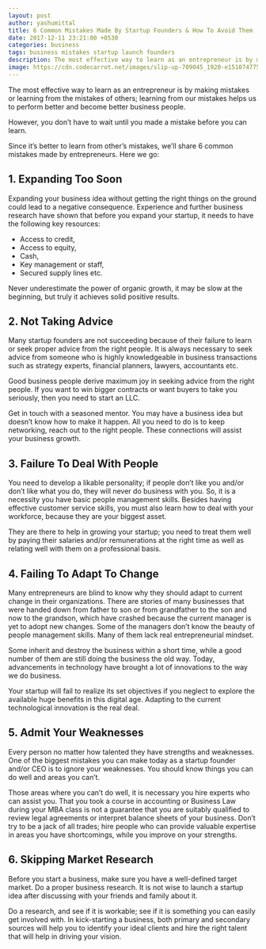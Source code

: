 ```yaml
---
layout: post
author: yashumittal
title: 6 Common Mistakes Made By Startup Founders & How To Avoid Them
date: 2017-12-11 23:21:00 +0530
categories: business
tags: business mistakes startup launch founders
description: The most effective way to learn as an entrepreneur is by making mistakes or learning from the mistakes of others. Let's look at the most common mistakes.
image: https://cdn.codecarrot.net/images/slip-up-709045_1920-e1510747758341.jpg
---
```


The most effective way to learn as an entrepreneur is by making mistakes or learning from the mistakes of others; learning from our mistakes helps us to perform better and become better business people.

However, you don’t have to wait until you made a mistake before you can learn.

Since it’s better to learn from other’s mistakes, we’ll share 6 common mistakes made by entrepreneurs. Here we go:

## 1. Expanding Too Soon

Expanding your business idea without getting the right things on the ground could lead to a negative consequence. Experience and further business research have shown that before you expand your startup, it needs to have the following key resources:

* Access to credit,
* Access to equity,
* Cash,
* Key management or staff,
* Secured supply lines etc.

Never underestimate the power of organic growth, it may be slow at the beginning, but truly it achieves solid positive results.

## 2. Not Taking Advice

Many startup founders are not succeeding because of their failure to learn or seek proper advice from the right people. It is always necessary to seek advice from someone who is highly knowledgeable in business transactions such as strategy experts, financial planners, lawyers, accountants etc.

Good business people derive maximum joy in seeking advice from the right people. If you want to win bigger contracts or want buyers to take you seriously, then you need to start an LLC.

Get in touch with a seasoned mentor. You may have a business idea but doesn’t know how to make it happen. All you need to do is to keep networking, reach out to the right people. These connections will assist your business growth.

## 3. Failure To Deal With People

You need to develop a likable personality; if people don’t like you and/or don’t like what you do, they will never do business with you. So, it is a necessity you have basic people management skills. Besides having effective customer service skills, you must also learn how to deal with your workforce, because they are your biggest asset.

They are there to help in growing your startup; you need to treat them well by paying their salaries and/or remunerations at the right time as well as relating well with them on a professional basis.

## 4. Failing To Adapt To Change

Many entrepreneurs are blind to know why they should adapt to current change in their organizations. There are stories of many businesses that were handed down from father to son or from grandfather to the son and now to the grandson, which have crashed because the current manager is yet to adopt new changes. Some of the managers don’t know the beauty of people management skills. Many of them lack real entrepreneurial mindset.

Some inherit and destroy the business within a short time, while a good number of them are still doing the business the old way. Today, advancements in technology have brought a lot of innovations to the way we do business.

Your startup will fail to realize its set objectives if you neglect to explore the available huge benefits in this digital age. Adapting to the current technological innovation is the real deal.

## 5. Admit Your Weaknesses

Every person no matter how talented they have strengths and weaknesses. One of the biggest mistakes you can make today as a startup founder and/or CEO is to ignore your weaknesses. You should know things you can do well and areas you can’t.

Those areas where you can’t do well, it is necessary you hire experts who can assist you. That you took a course in accounting or Business Law during your MBA class is not a guarantee that you are suitably qualified to review legal agreements or interpret balance sheets of your business. Don’t try to be a jack of all trades; hire people who can provide valuable expertise in areas you have shortcomings, while you improve on your strengths.

## 6. Skipping Market Research

Before you start a business, make sure you have a well-defined target market. Do a proper business research. It is not wise to launch a startup idea after discussing with your friends and family about it.

Do a research, and see if it is workable; see if it is something you can easily get involved with. In kick-starting a business, both primary and secondary sources will help you to identify your ideal clients and hire the right talent that will help in driving your vision.
